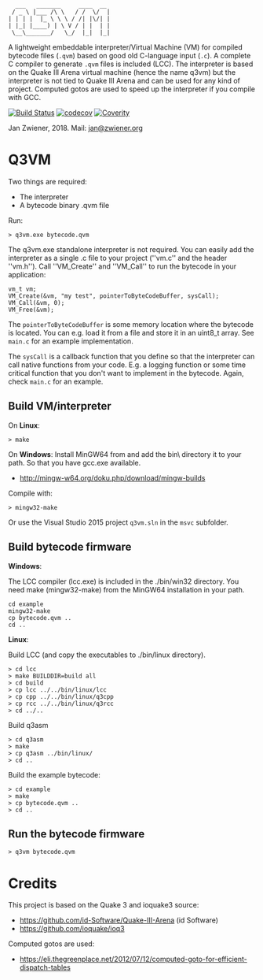       ___   _______     ____  __
     / _ \ |___ /\ \   / /  \/  |
    | | | |  |_ \ \ \ / /| |\/| |
    | |_| |____) | \ V / | |  | |
     \__\_______/   \_/  |_|  |_|


A lightweight embeddable interpreter/Virtual Machine (VM) for compiled bytecode files (`.qvm`) based on good old C-language input (`.c`). A complete C compiler to generate `.qvm` files is included (LCC). The interpreter is based on the Quake III Arena virtual machine (hence the name q3vm) but the interpreter is not tied to Quake III Arena and can be used for any kind of project. Computed gotos are used to speed up the interpreter if you compile with GCC. 

[![Build Status](https://travis-ci.org/jnz/q3vm.svg?branch=master)](https://travis-ci.org/jnz/q3vm)
[![codecov](https://codecov.io/gh/jnz/q3vm/branch/master/graph/badge.svg)](https://codecov.io/gh/jnz/q3vm)
[![Coverity](https://scan.coverity.com/projects/16570/badge.svg)](https://scan.coverity.com/projects/jnz-q3vm)

Jan Zwiener, 2018. Mail: jan@zwiener.org

Q3VM
====

Two things are required:

 * The interpreter
 * A bytecode binary .qvm file

Run:

    > q3vm.exe bytecode.qvm

The q3vm.exe standalone interpreter is not required. You can
easily add the interpreter as a single .c file to your project (''vm.c'' and the header ''vm.h'').
Call ''VM_Create'' and ''VM_Call'' to run the bytecode in your
application:

    vm_t vm;
    VM_Create(&vm, "my test", pointerToByteCodeBuffer, sysCall);
    VM_Call(&vm, 0);
    VM_Free(&vm);
    
The `pointerToByteCodeBuffer` is some memory location where the
bytecode is located. You can e.g. load it from a file and store it
in an uint8_t array. See `main.c` for an example implementation.

The `sysCall` is a callback function that you define so that
the interpreter can call native functions from your code. E.g. a
logging function or some time critical function that you don't want
to implement in the bytecode. Again, check `main.c` for an example.


Build VM/interpreter
--------------------

On **Linux**:

    > make

On **Windows**:
Install MinGW64 from and add the bin\ directory it to your path.
So that you have gcc.exe available.

 * http://mingw-w64.org/doku.php/download/mingw-builds

Compile with:

    > mingw32-make

Or use the Visual Studio 2015 project `q3vm.sln` in the `msvc` subfolder.

Build bytecode firmware
-----------------------

**Windows**:

The LCC compiler (lcc.exe) is included in the ./bin/win32 directory.
You need make (mingw32-make) from the MinGW64 installation in
your path.

    cd example
    mingw32-make
    cp bytecode.qvm ..
    cd ..

**Linux**:

Build LCC (and copy the executables to ./bin/linux directory).

    > cd lcc
    > make BUILDDIR=build all
    > cd build
    > cp lcc ../../bin/linux/lcc
    > cp cpp ../../bin/linux/q3cpp
    > cp rcc ../../bin/linux/q3rcc
    > cd ../..

Build q3asm

    > cd q3asm
    > make
    > cp q3asm ../bin/linux/
    > cd ..

Build the example bytecode:

    > cd example
    > make
    > cp bytecode.qvm ..
    > cd ..

Run the bytecode firmware
-------------------------

    > q3vm bytecode.qvm

Credits
=======

This project is based on the Quake 3 and ioquake3 source:

 * https://github.com/id-Software/Quake-III-Arena (id Software)
 * https://github.com/ioquake/ioq3

Computed gotos are used:

 * https://eli.thegreenplace.net/2012/07/12/computed-goto-for-efficient-dispatch-tables
 
